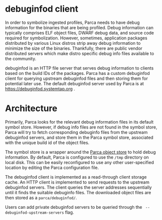 # debuginfod client

In order to symbolize ingested profiles, Parca needs to have debug information
for the binaries that are being profiled. Debug information
can typically comprises ELF object files, DWARF debug data, and source code
required for symbolization. However, sometimes, application packages distributed
by various Linux distros strip away debug information to minimize the size of
the binaries. Thankfully, there are public vendor distributed servers which make distro
specific debug info files available to the community.

debuginfod is an HTTP file server that serves debug information to clients
based on the build IDs of the packages. Parca has a custom debuginfod client for querying upstream
debuginfod files and then storing them for potential later use. The default
debuginfod server used by Parca is at https://debuginfod.systemtap.org .

# Architecture

Primarily, Parca looks for the relevant debug information files in its default
symbol store. However, if debug info files are not found in the symbol store,
Parca will try to fetch corresponding debuginfo files from the upstream
debuginfod servers, and store them in the Parca symbol store, associated with
the unique build id of the object files.

The symbol store is a wrapper around the [Parca object store](https://www.parca.dev/docs/storage#storing-debug-information)
to hold debug information. By default, Parca is configured to use the `/tmp`
directory on local disk. This can be easily reconfigured to use any other user-specified
location by editing the Parca configuration file.

The debuginfod client is implemented as a read-through client storage cache.
An HTTP client is implemented to send requests to the upstream debuginfod servers.
The client queries the server addresses sequentially until it finds the suitable
debuginfo files. The downloaded object files are then stored as a `parca/debuginfod/`.

Users can add private debuginfod servers to be queried through the
` --debuginfod-upstream-servers` flag.
